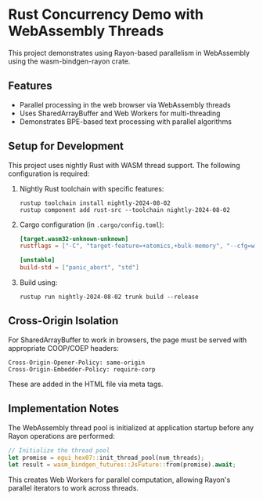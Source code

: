 # Rust Concurrency Demo with WebAssembly Threads

This project demonstrates using Rayon-based parallelism in WebAssembly using the wasm-bindgen-rayon crate.

## Features

- Parallel processing in the web browser via WebAssembly threads
- Uses SharedArrayBuffer and Web Workers for multi-threading
- Demonstrates BPE-based text processing with parallel algorithms

## Setup for Development

This project uses nightly Rust with WASM thread support. The following configuration is required:

1. Nightly Rust toolchain with specific features:
   ```
   rustup toolchain install nightly-2024-08-02
   rustup component add rust-src --toolchain nightly-2024-08-02
   ```

2. Cargo configuration (in `.cargo/config.toml`):
   ```toml
   [target.wasm32-unknown-unknown]
   rustflags = ["-C", "target-feature=+atomics,+bulk-memory", "--cfg=web_sys_unstable_apis"]

   [unstable]
   build-std = ["panic_abort", "std"]
   ```

3. Build using:
   ```
   rustup run nightly-2024-08-02 trunk build --release
   ```

## Cross-Origin Isolation

For SharedArrayBuffer to work in browsers, the page must be served with appropriate COOP/COEP headers:

```
Cross-Origin-Opener-Policy: same-origin
Cross-Origin-Embedder-Policy: require-corp
```

These are added in the HTML file via meta tags.

## Implementation Notes

The WebAssembly thread pool is initialized at application startup before any Rayon operations are performed:

```rust
// Initialize the thread pool
let promise = egui_hex07::init_thread_pool(num_threads);
let result = wasm_bindgen_futures::JsFuture::from(promise).await;
```

This creates Web Workers for parallel computation, allowing Rayon's parallel iterators to work across threads. 